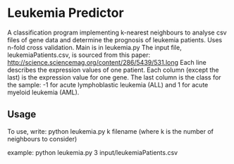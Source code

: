 # Leukemia Predictor

A classification program implementing k-nearest neighbours to analyse csv files of gene data and determine the prognosis of leukemia patients. Uses n-fold cross validation. 
Main is in leukemia.py
The input file, leukemiaPatients.csv, is sourced from this paper: http://science.sciencemag.org/content/286/5439/531.long
Each line describes the expression values of one patient. Each column (except the last) is the expression value for one gene. 
The last column is the class for the sample: -1 for acute lymphoblastic leukemia (ALL) and 1 for acute myeloid leukemia (AML).

## Usage
To use, write: python leukemia.py k filename
(where k is the number of neighbours to consider)

example: python leukemia.py 3 input/leukemiaPatients.csv
